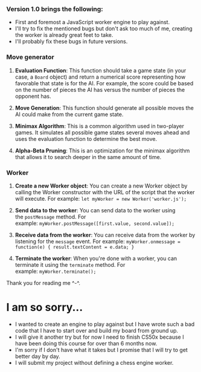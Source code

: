 ### Version 1.0 brings the following:
- First and foremost a JavaScript worker engine to play against.
- I'll try to fix the mentioned bugs but don't ask too much of me, creating the worker is already great feet to take.
- I'll probably fix these bugs in future versions.

### Move generator
1. **Evaluation Function**: This function should take a game state (in your case, a `Board` object) and return a numerical score representing how favorable that state is for the AI. For example, the score could be based on the number of pieces the AI has versus the number of pieces the opponent has.
    
2. **Move Generation**: This function should generate all possible moves the AI could make from the current game state.
    
3. **Minimax Algorithm**: This is a common algorithm used in two-player games. It simulates all possible game states several moves ahead and uses the evaluation function to determine the best move.
    
4. **Alpha-Beta Pruning**: This is an optimization for the minimax algorithm that allows it to search deeper in the same amount of time.

### Worker
1. **Create a new Worker object**: You can create a new Worker object by calling the Worker constructor with the URL of the script that the worker will execute. For example: `let myWorker = new Worker('worker.js');`
    
2. **Send data to the worker**: You can send data to the worker using the `postMessage` method. For example: `myWorker.postMessage([first.value, second.value]);`
    
3. **Receive data from the worker**: You can receive data from the worker by listening for the `message` event. For example: `myWorker.onmessage = function(e) { result.textContent = e.data; }`
    
4. **Terminate the worker**: When you're done with a worker, you can terminate it using the `terminate` method. For example: `myWorker.terminate();`

Thank you for reading me ^-^.



# I am so sorry...
- I wanted to create an engine to play against but I have wrote such a bad code that I have to start over and build my board from ground up. 
- I will give it another try but for now I need to finish CS50x because I have been doing this course for over than 6 months now.
- I'm sorry if I don't have what it takes but I promise that I will try to get better day by day.
- I will submit my project without defining a chess engine worker.